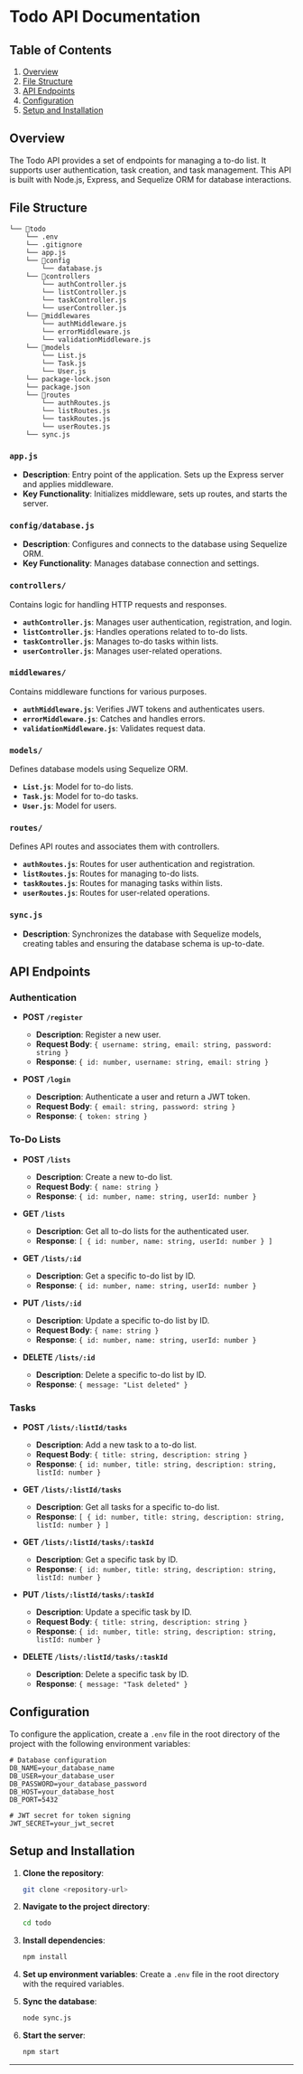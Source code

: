 # Todo API Documentation

## Table of Contents
1. [Overview](#overview)
2. [File Structure](#file-structure)
3. [API Endpoints](#api-endpoints)
4. [Configuration](#configuration)
5. [Setup and Installation](#setup-and-installation)

## Overview

The Todo API provides a set of endpoints for managing a to-do list. It supports user authentication, task creation, and task management. This API is built with Node.js, Express, and Sequelize ORM for database interactions.

## File Structure

```plaintext
└── 📁todo
    └── .env
    └── .gitignore
    └── app.js
    └── 📁config
        └── database.js
    └── 📁controllers
        └── authController.js
        └── listController.js
        └── taskController.js
        └── userController.js
    └── 📁middlewares
        └── authMiddleware.js
        └── errorMiddleware.js
        └── validationMiddleware.js
    └── 📁models
        └── List.js
        └── Task.js
        └── User.js
    └── package-lock.json
    └── package.json
    └── 📁routes
        └── authRoutes.js
        └── listRoutes.js
        └── taskRoutes.js
        └── userRoutes.js
    └── sync.js
```

### `app.js`

- **Description**: Entry point of the application. Sets up the Express server and applies middleware.
- **Key Functionality**: Initializes middleware, sets up routes, and starts the server.

### `config/database.js`

- **Description**: Configures and connects to the database using Sequelize ORM.
- **Key Functionality**: Manages database connection and settings.

### `controllers/`

Contains logic for handling HTTP requests and responses.

- **`authController.js`**: Manages user authentication, registration, and login.
- **`listController.js`**: Handles operations related to to-do lists.
- **`taskController.js`**: Manages to-do tasks within lists.
- **`userController.js`**: Manages user-related operations.

### `middlewares/`

Contains middleware functions for various purposes.

- **`authMiddleware.js`**: Verifies JWT tokens and authenticates users.
- **`errorMiddleware.js`**: Catches and handles errors.
- **`validationMiddleware.js`**: Validates request data.

### `models/`

Defines database models using Sequelize ORM.

- **`List.js`**: Model for to-do lists.
- **`Task.js`**: Model for to-do tasks.
- **`User.js`**: Model for users.

### `routes/`

Defines API routes and associates them with controllers.

- **`authRoutes.js`**: Routes for user authentication and registration.
- **`listRoutes.js`**: Routes for managing to-do lists.
- **`taskRoutes.js`**: Routes for managing tasks within lists.
- **`userRoutes.js`**: Routes for user-related operations.

### `sync.js`

- **Description**: Synchronizes the database with Sequelize models, creating tables and ensuring the database schema is up-to-date.

## API Endpoints

### Authentication

- **POST `/register`**
  - **Description**: Register a new user.
  - **Request Body**: `{ username: string, email: string, password: string }`
  - **Response**: `{ id: number, username: string, email: string }`

- **POST `/login`**
  - **Description**: Authenticate a user and return a JWT token.
  - **Request Body**: `{ email: string, password: string }`
  - **Response**: `{ token: string }`

### To-Do Lists

- **POST `/lists`**
  - **Description**: Create a new to-do list.
  - **Request Body**: `{ name: string }`
  - **Response**: `{ id: number, name: string, userId: number }`

- **GET `/lists`**
  - **Description**: Get all to-do lists for the authenticated user.
  - **Response**: `[ { id: number, name: string, userId: number } ]`

- **GET `/lists/:id`**
  - **Description**: Get a specific to-do list by ID.
  - **Response**: `{ id: number, name: string, userId: number }`

- **PUT `/lists/:id`**
  - **Description**: Update a specific to-do list by ID.
  - **Request Body**: `{ name: string }`
  - **Response**: `{ id: number, name: string, userId: number }`

- **DELETE `/lists/:id`**
  - **Description**: Delete a specific to-do list by ID.
  - **Response**: `{ message: "List deleted" }`

### Tasks

- **POST `/lists/:listId/tasks`**
  - **Description**: Add a new task to a to-do list.
  - **Request Body**: `{ title: string, description: string }`
  - **Response**: `{ id: number, title: string, description: string, listId: number }`

- **GET `/lists/:listId/tasks`**
  - **Description**: Get all tasks for a specific to-do list.
  - **Response**: `[ { id: number, title: string, description: string, listId: number } ]`

- **GET `/lists/:listId/tasks/:taskId`**
  - **Description**: Get a specific task by ID.
  - **Response**: `{ id: number, title: string, description: string, listId: number }`

- **PUT `/lists/:listId/tasks/:taskId`**
  - **Description**: Update a specific task by ID.
  - **Request Body**: `{ title: string, description: string }`
  - **Response**: `{ id: number, title: string, description: string, listId: number }`

- **DELETE `/lists/:listId/tasks/:taskId`**
  - **Description**: Delete a specific task by ID.
  - **Response**: `{ message: "Task deleted" }`

## Configuration

To configure the application, create a `.env` file in the root directory of the project with the following environment variables:

```
# Database configuration
DB_NAME=your_database_name
DB_USER=your_database_user
DB_PASSWORD=your_database_password
DB_HOST=your_database_host
DB_PORT=5432

# JWT secret for token signing
JWT_SECRET=your_jwt_secret
```

## Setup and Installation

1. **Clone the repository**:
    ```bash
    git clone <repository-url>
    ```

2. **Navigate to the project directory**:
    ```bash
    cd todo
    ```

3. **Install dependencies**:
    ```bash
    npm install
    ```

4. **Set up environment variables**: Create a `.env` file in the root directory with the required variables.

5. **Sync the database**:
    ```bash
    node sync.js
    ```

6. **Start the server**:
    ```bash
    npm start
    ```

---
